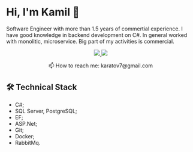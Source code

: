 # Hi, I'm Kamil 👋
Software Engineer with more than 1.5 years of commertial experience. I have good knowledge in backend development on C#.
In general worked with monolitic, microservice. Big part of my activities is commercial.

<p align='center'>
   <a href="https://www.linkedin.com/in/kamil-karatov-4ba940279/">
       <img src="https://img.shields.io/badge/linkedin-%230077B5.svg?&style=for-the-badge&logo=linkedin&logoColor=white"/>
   </a>
   <a href="https://t.me/LukaGtta">
       <img src="https://img.shields.io/badge/Telegram-2CA5E0?style=for-the-badge&logo=telegram&logoColor=white"/>
   </a>
<p align='center'>
   📫 How to reach me: karatov7@gmail.com
</p>


## 🛠 Technical Stack
*   C#;
*   SQL Server, PostgreSQL;
*   EF;
*   ASP.Net;
*   Git;
*   Docker;
*   RabbitMq.
